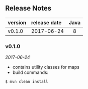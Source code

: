 


## Release Notes

| version | release date | Java |
|:--------|:-------------|:----:|
| v0.1.0  | 2017-06-24   | 8    |


### v0.1.0
*2017-06-24*
* contains utility classes for maps
* build commands:
```
$ mvn clean install
```


